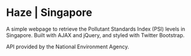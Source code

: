 # Haze | Singapore

A simple webpage to retrieve the Pollutant Standards Index (PSI) levels in Singapore. Built with AJAX and jQuery, and styled with Twitter Bootstrap.

API provided by the National Environment Agency.
